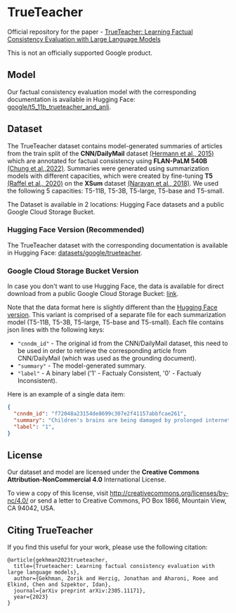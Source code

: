 # TrueTeacher
Official repository for the paper - [TrueTeacher: Learning Factual Consistency Evaluation with Large Language Models](https://arxiv.org/pdf/2305.11171v1.pdf)

This is not an officially supported Google product.


## Model

Our factual consistency evaluation model with the corresponding documentation is available in Hugging Face: [google/t5_11b_trueteacher_and_anli](https://huggingface.co/google/t5_11b_trueteacher_and_anli).


## Dataset

The TrueTeacher dataset contains model-generated summaries of articles from the train split of the **CNN/DailyMail** dataset [(Hermann et al., 2015)](https://proceedings.neurips.cc/paper_files/paper/2015/file/afdec7005cc9f14302cd0474fd0f3c96-Paper.pdf)
which are annotated for factual consistency using **FLAN-PaLM 540B** [(Chung et al.,2022)](https://arxiv.org/pdf/2210.11416.pdf).
Summaries were generated using summarization models with different capacities, which were created by fine-tuning **T5** [(Raffel et al., 2020)](https://jmlr.org/papers/volume21/20-074/20-074.pdf) on the **XSum** dataset [(Narayan et  al.,  2018)](https://aclanthology.org/D18-1206.pdf).
We used the following 5 capacities: T5-11B, T5-3B, T5-large, T5-base and T5-small.

The Dataset is available in 2 locations: Hugging Face datasets and a public Google Cloud Storage Bucket.

### Hugging Face Version (Recommended)

The TrueTeacher dataset with the corresponding documentation is available in Hugging Face: [datasets/google/trueteacher](https://huggingface.co/datasets/google/trueteacher).


### Google Cloud Storage Bucket Version


In case you don't want to use Hugging Face, the data is available for direct download from a public Google Cloud Storage Bucket: [link](https://storage.googleapis.com/gresearch/true_teacher/true_teacher_data.zip). 

Note that the data format here is slightly different than the [Hugging Face version](https://huggingface.co/datasets/google/trueteacher). This variant is comprised of a separate file for each summarization model (T5-11B, T5-3B, T5-large, T5-base and T5-small). Each file contains json lines with the following keys:

- `"cnndm_id"` - The original id from the CNN/DailyMail dataset, this need to be used in order to retrieve the corresponding article from CNN/DailyMail (which was used as the grounding document).
- `"summary"` - The model-generated summary.
- `"label"` - A binary label ('1' - Factualy Consistent, '0' - Factualy Inconsistent).

Here is an example of a single data item:

```json
{
  "cnndm_id": "f72048a23154de8699c307e2f41157abbfcae261",
  "summary": "Children's brains are being damaged by prolonged internet access, a former children's television presenter has warned.",
  "label": "1",
}
```


## License
Our dataset and model are licensed under the **Creative Commons Attribution-NonCommercial 4.0** International License.

To view a copy of this license, visit http://creativecommons.org/licenses/by-nc/4.0/ or send a letter to Creative Commons, PO Box 1866, Mountain View, CA 94042, USA.


## Citing TrueTeacher
If you find this useful for your work, please use the following citation:

```
@article{gekhman2023trueteacher,
  title={Trueteacher: Learning factual consistency evaluation with large language models},
  author={Gekhman, Zorik and Herzig, Jonathan and Aharoni, Roee and Elkind, Chen and Szpektor, Idan},
  journal={arXiv preprint arXiv:2305.11171},
  year={2023}
}
```